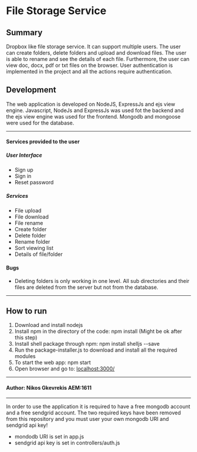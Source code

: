 

# File Storage Service

## Summary
Dropbox like file storage service. It can support multiple users. The user can create folders, delete folders and upload and download files. The user is able to rename and see the details of each file. Furthermore, the user can view doc, docx, pdf or txt files on the browser. User authentication is implemented in the project and all the actions require authentication.

## Development
The web application is developed on NodeJS, ExpressJs and ejs view engine. Javascript, NodeJs and ExpressJs was used fot the backend and the ejs view engine was used for the frontend. Mongodb and mongoose were used for the database.

***

#### Services provided to the user
##### User Interface
* Sign up
* Sign in
* Reset password

##### Services
* File upload
* File download
* File rename
* Create folder
* Delete folder
* Rename folder
* Sort viewing list
* Details of file/folder

#### Bugs
* Deleting folders is only working in one level. All sub directories and their files are deleted from the server but not from the database.

***

## How to run
1. Download and install nodejs
2. Install npm in the directory of the code: npm install (Might be ok after this step)
3. Install shell package through npm: npm install shelljs --save
4. Run the package-installer.js to download and install all the required modules
5. To start the web app: npm start
6. Open browser and go to: [localhost:3000/](127.0.0.1:3000/)

***

#### Author: Nikos Gkevrekis AEM:1611

***
In order to use the application it is required to have a free mongodb account and a free sendgrid account. The two required keys have been removed from this repository and you must user your own mongodb URI and sendgrid api key!
* mondodb URI is set in app.js
* sendgrid api key is set in controllers/auth.js

